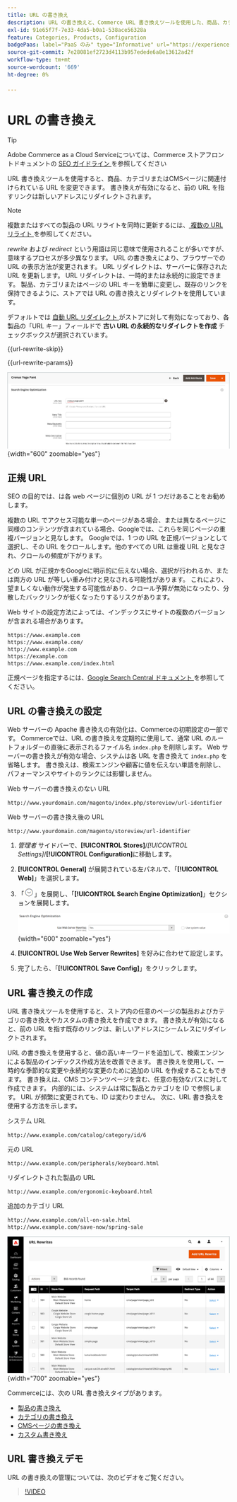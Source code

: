 ```yaml
---
title: URL の書き換え
description: URL の書き換えと、Commerce URL 書き換えツールを使用した、商品、カテゴリまたはCMSページに関連付けられている URL の変更について説明します。
exl-id: 91e65f7f-7e33-4da5-b0a1-538ace56328a
feature: Categories, Products, Configuration
badgePaas: label="PaaS のみ" type="Informative" url="https://experienceleague.adobe.com/ja/docs/commerce/user-guides/product-solutions" tooltip="Adobe Commerce on Cloud プロジェクト（Adobeが管理する PaaS インフラストラクチャ）およびオンプレミスプロジェクトにのみ適用されます。"
source-git-commit: 7e28081ef2723d4113b957edede6a8e13612ad2f
workflow-type: tm+mt
source-wordcount: '669'
ht-degree: 0%

---
```


# URL の書き換え

>[!TIP]
>
>Adobe Commerce as a Cloud Serviceについては、Commerce ストアフロントドキュメントの [SEO ガイドライン ](https://experienceleague.adobe.com/developer/commerce/storefront/setup/seo/indexing/?lang=ja) を参照してください

URL 書き換えツールを使用すると、商品、カテゴリまたはCMSページに関連付けられている URL を変更できます。 書き換えが有効になると、前の URL を指すリンクは新しいアドレスにリダイレクトされます。

>[!NOTE]
>
>複数またはすべての製品の URL リライトを同時に更新するには、[ 複数の URL リライト ](url-rewrite-product.md#multiple-url-rewrites) を参照してください。

_rewrite_ および _redirect_ という用語は同じ意味で使用されることが多いですが、意味するプロセスが多少異なります。 URL の書き換えにより、ブラウザーでの URL の表示方法が変更されます。 URL リダイレクトは、サーバーに保存された URL を更新します。 URL リダイレクトは、一時的または永続的に設定できます。 製品、カテゴリまたはページの URL キーを簡単に変更し、既存のリンクを保持できるように、ストアでは URL の書き換えとリダイレクトを使用しています。

デフォルトでは [ 自動 URL リダイレクト ](url-redirect-product-automatic.md) がストアに対して有効になっており、各製品の「URL キー」フィールドで **古い URL の永続的なリダイレクトを作成** チェックボックスが選択されています。

{{url-rewrite-skip}}

{{url-rewrite-params}}

![ 検索エンジンの最適化 – 永続的な URL リダイレクトの作成 ](./assets/product-search-engine-optimization-create-permanent-redirect.png){width="600" zoomable="yes"}

## 正規 URL

SEO の目的では、は各 web ページに個別の URL が 1 つだけあることをお勧めします。

複数の URL でアクセス可能な単一のページがある場合、または異なるページに同様のコンテンツが含まれている場合、Googleでは、これらを同じページの重複バージョンと見なします。 Googleでは、1 つの URL を正規バージョンとして選択し、その URL をクロールします。他のすべての URL は重複 URL と見なされ、クロールの頻度が下がります。

どの URL が正規かをGoogleに明示的に伝えない場合、選択が行われるか、または両方の URL が等しい重み付けと見なされる可能性があります。 これにより、望ましくない動作が発生する可能性があり、クロール予算が無効になったり、分散したバックリンクが低くなったりするリスクがあります。

Web サイトの設定方法によっては、インデックスにサイトの複数のバージョンが含まれる場合があります。

    https://www.example.com
    https://www.example.com/
    http://www.example.com
    https://example.com
    https://www.example.com/index.html

正規ページを指定するには、[Google Search Central ドキュメント ](https://developers.google.com/search/docs/crawling-indexing/consolidate-duplicate-urls) を参照してください。

## URL の書き換えの設定

Web サーバーの Apache 書き換えの有効化は、Commerceの初期設定の一部です。 Commerceでは、URL の書き換えを定期的に使用して、通常 URL のルートフォルダーの直後に表示されるファイル名 `index.php` を削除します。 Web サーバーの書き換えが有効な場合、システムは各 URL を書き換えて `index.php` を省略します。 書き換えは、検索エンジンや顧客に値を伝えない単語を削除し、パフォーマンスやサイトのランクには影響しません。

Web サーバーの書き換えのない URL

    http://www.yourdomain.com/magento/index.php/storeview/url-identifier

Web サーバーの書き換え後の URL

    http://www.yourdomain.com/magento/storeview/url-identifier

1. _管理者_ サイドバーで、**[!UICONTROL Stores]**/_[!UICONTROL Settings]_/**[!UICONTROL Configuration]**&#x200B;に移動します。

1. **[!UICONTROL General]** が展開されている左パネルで、「**[!UICONTROL Web]**」を選択します。

1. 「![ 展開セレクター ](../assets/icon-display-expand.png)」を展開し、「**[!UICONTROL Search Engine Optimization]**」セクションを展開します。

   ![ 一般設定 – Web 検索エンジンの最適化 ](../configuration-reference/general/assets/web-search-engine-optimization.png){width="600" zoomable="yes"}

1. **[!UICONTROL Use Web Server Rewrites]** を好みに合わせて設定します。

1. 完了したら、「**[!UICONTROL Save Config]**」をクリックします。

## URL 書き換えの作成

URL 書き換えツールを使用すると、ストア内の任意のページの製品およびカテゴリの書き換えやカスタムの書き換えを作成できます。 書き換えが有効になると、前の URL を指す既存のリンクは、新しいアドレスにシームレスにリダイレクトされます。

URL の書き換えを使用すると、値の高いキーワードを追加して、検索エンジンによる製品のインデックス作成方法を改善できます。 書き換えを使用して、一時的な季節的な変更や永続的な変更のために追加の URL を作成することもできます。 書き換えは、CMS コンテンツページを含む、任意の有効なパスに対して作成できます。 内部的には、システムは常に製品とカテゴリを ID で参照します。 URL が頻繁に変更されても、ID は変わりません。 次に、URL 書き換えを使用する方法を示します。

システム URL

    http://www.example.com/catalog/category/id/6

元の URL

    http://www.example.com/peripherals/keyboard.html

リダイレクトされた製品の URL

    http://www.example.com/ergonomic-keyboard.html

追加のカテゴリ URL

    http://www.example.com/all-on-sale.html
    http://www.example.com/save-now/spring-sale

![URL 書き換えグリッド ](./assets/url-rewrites.png){width="700" zoomable="yes"}

Commerceには、次の URL 書き換えタイプがあります。

* [製品の書き換え](url-rewrite-product.md)
* [カテゴリの書き換え](url-rewrite-category.md)
* [CMSページの書き換え](url-rewrite-cms-page.md)
* [カスタム書き換え](url-rewrite-custom.md)

## URL 書き換えデモ

URL の書き換えの管理については、次のビデオをご覧ください。

>[!VIDEO](https://video.tv.adobe.com/v/3410126?quality=12&learn=on&captions=jpn)
